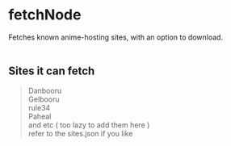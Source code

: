 # fetchNode
 Fetches known anime-hosting sites, with an option to download. <br />
 <br />

## Sites it can fetch <br />
> Danbooru <br />
> Gelbooru <br />
> rule34 <br />
> Paheal <br />
 and etc ( too lazy to add them here ) <br />
 refer to the sites.json if you like <br />
